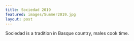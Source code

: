 ```yaml
---
title: Sociedad 2019
featured: images/Summer2019.jpg
layout: post
---
```


<p>Sociedad is a tradition in Basque country, males cook time.</p>

